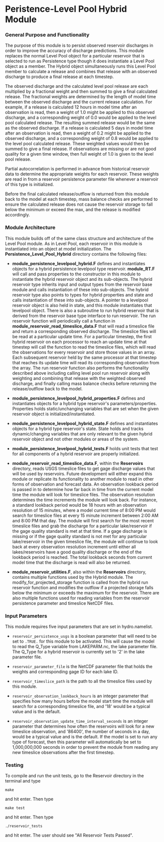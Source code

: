 # Peristence-Level Pool Hybrid Module

### General Purpose and Functionality

The purpose of this module is to persist observed reservoir discharges in order to improve the accuracy of discharge predictions. This
module replaces the normal Level Pool object for a particular reservoir that is selected to run as Persistence type though it does
instantiate a Level Pool object as a member. The Hybrid object simultaneously runs this Level Pool member to calculate a release
and combines that release with an observed discharge to produce a final release at each timestep.

The observed discharge and the calculated
level pool release are each multiplied by a fractional weight and then summed to give a final calculated release. The fractional weights
are determined by the length of model time between the observed discharge and the current release calculation. For example, if a release
is calculated 12 hours in model time after an observation is read, then a weight of 1.0 might be applied to this observed discharge, and
a corresponding weight of 0.0 would be applied to the level pool calculated release. The resulting summed release would be the same as
the observed discharge. If a release is calculated 5 days in model time after an observation is read, then a weight of 0.2 might be
applied to the observed discharge, and a corresponding weight of 0.8 would be applied to the level pool calculated release. These weighted
values would then be summed to give a final release. If observations are missing or are not good quality for a given time window, then
full weight of 1.0 is given to the level pool release.

Partial autocorrelation is performed in advance from historical reservoir data to determine the appropriate weights for each reservoir.
These weights are read in from a reservoir persistence parameter file whenever a reservoir of this type is initialized.

Before the final calculated release/outflow is returned from this module back to the model at each timestep, mass balance checks are
performed to ensure the calculated release does not cause the reservoir storage to fall below the minimum or exceed the max, and the
release is modified accordingly.


### Module Architecture

This module builds off of the same class structure and architecture of the Level Pool module. As in Level Pool, each reservoir in this
module is instantiated into an object at model initialization. The **Persistence_Level_Pool_Hybrid** directory contains the following files:

* **module_persistence_levelpool_hybrid.F** defines and instantiates objects for a hybrid persistence levelpool type
reservoir. **module_RT.F** will call and pass properties to the constructor in this module to instantiate the hybrid reservoir
object and its sub-objects. The hybrid reservoir type inherits input and output types from the reservoir base module and calls
instantiation of these into sub-objects. The hybrid reservoir type also points to types for hybrid properties and state and calls
instantiation of these into sub-objects. A pointer to a levelpool reservoir object is also held in state, and this module
instantiates that levelpool object. There is also a subroutine to run hybrid reservoir that is derived from the reservoir base
type interface to run reservoir. The run reservoir function will periodically call a function in **module_reservoir_read_timeslice_data.F** that
will read a timeslice file and return a corresponding observed discharge. The timeslice files will be read at a particular update
time. For a particular timestep, the first hybrid reservoir on each processor to reach an update time at that timestep will call the
function to read the timeslice files, which will read the observations for every reservoir and store those values in an array. Each subsequent
reservoir held by the same processor at that timestep that reaches its update time will read its corresponding observation from the array. The
run reservoir function also performs the functionality described above including calling level pool run reservoir along with weighting and combining
that release with the weighted observed discharge, and finally calling mass balance checks before returning the release/outflow back to the model.

* **module_persistence_levelpool_hybrid_properties.F** defines and instantiates objects for a hybrid type reservoir's
parameters/properties. Properties holds static/unchanging variables that are set when the given reservoir object is
initialized/instantiated.

* **module_persistence_levelpool_hybrid_state.F** defines and instantiates objects for a hybrid type reservoir's state.
State holds and tracks dynamic/changing variables that are only relevant to the given hybrid reservoir object and not other
modules or areas of the system.

* **module_persistence_levelpool_hybrid_tests.F** holds unit tests that test for all components of a hybrid reservoir
are properly initialized.

* **module_reservoir_read_timeslice_data.F**, within the **Reservoirs** directory, reads USGS timeslice files to get gage discharge
values that will be used by reservoirs. Future development will either expand this module or replicate its functionality to
another module to read in other forms of observation and forecast data. An observation lookback period is passed in to
determine how far back in time from the current model time the module will look for timeslice files. The observation
resolution determines the time increments the module will look back. For instance, a standard lookback period would be
18 hours with an observation resolution of 15 minutes, where a model current time of 8:00 PM would search for timeslice
files at every 15 minute increment between 2:00 AM and 8:00 PM that day. The module will first search for the most recent
timeslice files and grab the discharge for a particular lake/reservoir if the gage quality standard is met at that time.
If a gage discharge is missing or if the gage quality standard is not met for any particular lake/reservoir in the given
timeslice file, the module will continue to look back at every observation resolution increment until either all
lakes/reservoirs have a good quality discharge or the end of the lookback period is reached. The total lookback seconds
from current model time that the discharge is read will also be returned.

* **module_reservoir_utilities.F**, also within the **Reservoirs** directory,
contains multiple functions used by the Hybrid module. The modify_for_projected_storage function is called from the
hybrid run reservoir function and modifies the outflow if a projected storage falls below the minimum or exceeds the
maximum for the reservoir. There are also multiple functions used for reading variables from the reservoir
persistence parameter and timeslice NetCDF files.


### Input Parameters

This module requires five input parameters that are set in hydro.namelist.

* ```reservoir_persistence_usgs``` is a boolean parameter that will need to be set to ```.TRUE.``` for this module to be activated. This will cause the model to read the Q_Type variable
from LAKEPARM.nc, the lake parameter file. The Q_Type for a hybrid reservoir is currently set to '2' in the lake parameter file.

* ```reservoir_parameter_file``` is the NetCDF parameter file that holds the weights and corresponding gage ID for each lake ID.

* ```reservoir_timeslice_path``` is the path to all the
timeslice files used by this module.

* ```reservoir_observation_lookback_hours``` is an integer parameter that specifies how many hours before the model start time the module will
search for a corresponding timeslice file, and '18' would be a typical value and is the default.

* ```reservoir_observation_update_time_interval_seconds``` is an integer parameter that determines how often the reservoirs will look for a new timeslice
observation, and '86400', the number of seconds in a day, would be a typical value and is the default. If the model is set to run any
type of forecast, then this parameter will automatically be set to 1,000,000,000
seconds in order to prevent the module from reading any new timeslice observations after the first timestep.


### Testing

To compile and run the unit tests, go to the Reservoir directory in the terminal and type

```
make
```

and hit enter. Then type

```
make test
```

and hit enter. Then type

```
./reservoir_tests
```

and hit enter.
The user should see "All Reservoir Tests Passed".
